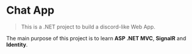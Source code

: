 # Chat App

> This is a .NET project to build a discord-like Web App.

The main purpose of this project is to learn **ASP .NET MVC**, **SignalR** and **Identity**.
